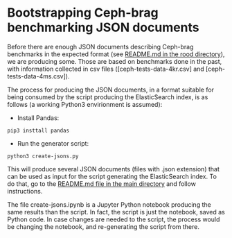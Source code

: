 # Bootstrapping Ceph-brag benchmarking JSON documents

Before there are enough JSON documents describing Ceph-brag benchmarks in the expected format (see [README.md in the rood directory](../README.md)), we are producing some. Those are based on benchmarks done in the past, with information collected in csv files ([ceph-tests-data-4kr.csv] and [ceph-tests-data-4ms.csv]).

The process for producing the JSON documents, in a format suitable for being consumed by the script producing the ElasticSearch index, is as follows (a working Python3 envirionment is assumed):

* Install Pandas:

```
pip3 insttall pandas
```

* Run the generator script:

```
python3 create-jsons.py
```

This will produce several JSON documents (files with .json extension) that can be used as input for the script generating the ElasticSearch index. To do that, go to the [README.md file in the main directory](../README.md) and follow instructions.

The file create-jsons.ipynb is a Jupyter Python notebook producing the same results than the script. In fact, the script is just the notebook, saved as Python code. In case changes are needed to the script, the process would be changing the notebook, and re-generating the script from there.


